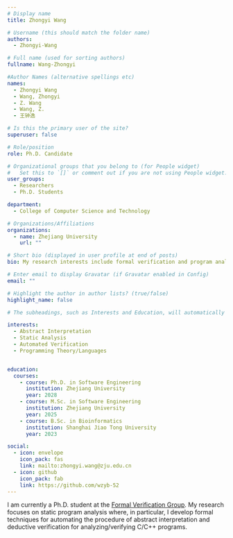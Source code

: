 ```yaml
---
# Display name
title: Zhongyi Wang

# Username (this should match the folder name)
authors:
  - Zhongyi-Wang

# Full name (used for sorting authors)
fullname: Wang-Zhongyi

#Author Names (alternative spellings etc)
names:
  - Zhongyi Wang
  - Wang, Zhongyi
  - Z. Wang
  - Wang, Z.
  - 王钟逸

# Is this the primary user of the site?
superuser: false

# Role/position
role: Ph.D. Candidate

# Organizational groups that you belong to (for People widget)
#   Set this to `[]` or comment out if you are not using People widget.
user_groups:
  - Researchers
  - Ph.D. Students

department:
  - College of Computer Science and Technology

# Organizations/Affiliations
organizations:
  - name: Zhejiang University
    url: ""

# Short bio (displayed in user profile at end of posts)
bio: My research interests include formal verification and program analysis.

# Enter email to display Gravatar (if Gravatar enabled in Config)
email: ""

# Highlight the author in author lists? (true/false)
highlight_name: false

# The subheadings, such as Interests and Education, will automatically translate depending on the language chosen in `config.yaml`. To customize the subheading text, see the Language page in the docs.

interests:
  - Abstract Interpretation
  - Static Analysis
  - Automated Verification
  - Programming Theory/Languages


education:
  courses:
    - course: Ph.D. in Software Engineering
      institution: Zhejiang University
      year: 2028
    - course: M.Sc. in Software Engineering
      institution: Zhejiang University
      year: 2025
    - course: B.Sc. in Bioinformatics
      institution: Shanghai Jiao Tong University
      year: 2023

social:
  - icon: envelope
    icon_pack: fas
    link: mailto:zhongyi.wang@zju.edu.cn
  - icon: github
    icon_pack: fab
    link: https://github.com/wzyb-52
---
```


I am currently a Ph.D. student at the [Formal Verification Group](/). My research focuses on static program analysis where, in particular, I develop formal techniques for automating the procedure of abstract interpretation and deductive verification for analyzing/verifying C/C++ programs.
